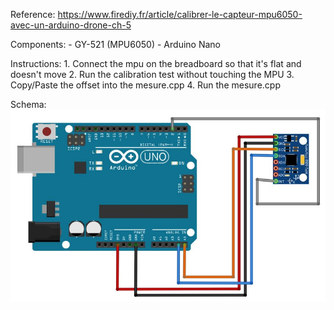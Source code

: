 
Reference: https://www.firediy.fr/article/calibrer-le-capteur-mpu6050-avec-un-arduino-drone-ch-5

Components:
    - GY-521 (MPU6050)
    - Arduino Nano

Instructions:
    1. Connect the mpu on the breadboard so that it's flat and doesn't move
    2. Run the calibration test without touching the MPU
    3. Copy/Paste the offset into the mesure.cpp
    4. Run the mesure.cpp

Schema:
![Alt text](./arduino_mpu.jpg?raw=true "Breadboard")
